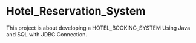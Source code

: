 # Hotel_Reservation_System
This project is about developing a HOTEL_BOOKING_SYSTEM Using Java and SQL with JDBC  Connection.
